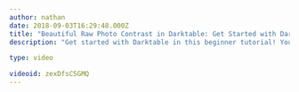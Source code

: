 ```yaml
---
author: nathan
date: 2018-09-03T16:29:48.000Z
title: "Beautiful Raw Photo Contrast in Darktable: Get Started with Darkroom (tutorial)"
description: "Get started with Darktable in this beginner tutorial! You will see how to turn a dark morning shot of Kyoto, Japan, to a beautifully contrasted picture with a handful of basic tweaks!"

type: video

videoid: zexDfsC5GMQ
---
```


